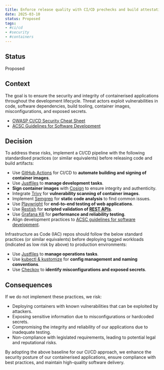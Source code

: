 ```yaml
---
title: Enforce release quality with CI/CD prechecks and build attestation
date: 2025-03-10
status: Proposed
tags:
- #ci/cd
- #security
- #containers
---
```


## Status

Proposed

## Context

The goal is to ensure the security and integrity of containerised applications throughout the development lifecycle. Threat actors exploit vulnerabilities in code, software dependencies, build tooling, container images, misconfigurations, and exposed secrets.

- [OWASP CI/CD Security Cheat Sheet](https://cheatsheetseries.owasp.org/cheatsheets/CI_CD_Security_Cheat_Sheet.html)
- [ACSC Guidelines for Software Development](https://www.cyber.gov.au/resources-business-and-government/essential-cyber-security/ism/cyber-security-guidelines/guidelines-software-development)

## Decision

To address these risks, implement a CI/CD pipeline with the following standardised practices (or similar equivalents) before releasing code and build artifacts:

- Use [GitHub Actions](https://docs.github.com/en/actions/about-github-actions/understanding-github-actions) for CI/CD to **automate building and signing of container images**.
- Use [Justfiles](https://just.systems/man/en/) to **manage development tasks**.
- **Sign container images** with [Cosign](https://github.com/sigstore/cosign) to ensure integrity and authenticity.
- Integrate [Trivy](https://trivy.dev/latest/docs/target/container_image/) for **vulnerability scanning of container images**.
- Implement [Semgrep](https://semgrep.dev/docs/getting-started/quickstart) for **static code analysis** to find common issues.
- Use [Playwright](https://playwright.dev/docs/intro) for **end-to-end testing of web applications**.
- Use [Restish](https://rest.sh/#/guide) for **scripted validation of [REST APIs](003-apis.md)**.
- Use [Grafana K6](https://grafana.com/docs/k6/latest/get-started/write-your-first-test/) for **performance and reliability testing**.
- Align development practices to [ACSC guidelines for software development](https://www.cyber.gov.au/resources-business-and-government/essential-cyber-security/ism/cyber-security-guidelines/guidelines-software-development).

Infrastructure as Code (IAC) repos should follow the below standard practices (or similar equivalents) before deploying tagged workloads (indicated as low risk by above) to production environments:

- Use [Justfiles](https://just.systems/man/en/) to **manage operations tasks**.
- Use [kubectl & kustomize](https://kubectl.docs.kubernetes.io/guides/config_management/) for **config management and naming conventions**.
- Use [Checkov](https://www.checkov.io/1.Welcome/What%20is%20Checkov.html) to **identify misconfigurations and exposed secrets**.

## Consequences

If we do not implement these practices, we risk:

- Deploying containers with known vulnerabilities that can be exploited by attackers.
- Exposing sensitive information due to misconfigurations or hardcoded secrets.
- Compromising the integrity and reliability of our applications due to inadequate testing.
- Non-compliance with legislated requirements, leading to potential legal and reputational risks.

By adopting the above baseline for our CI/CD approach, we enhance the security posture of our containerised applications, ensure compliance with best practices, and maintain high-quality software delivery.
